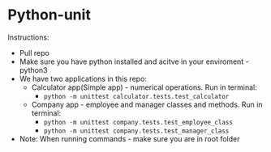 # Python-unit
Instructions: 

  - Pull repo
  - Make sure you have python installed and acitve in your enviroment - python3
  - We have two applications in this repo:
    - Calculator app(Simple app) - numerical operations. Run in terminal:
      - ```python -m unittest calculator.tests.test_calculator```
    - Company app - employee and manager classes and methods. Run in terminal:
      - ```python -m unittest company.tests.test_employee_class```
      - ```python -m unittest company.tests.test_manager_class```
- Note: When running commands - make sure you are in root folder
